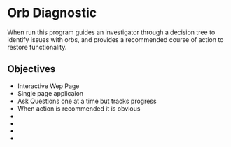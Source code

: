 <h1>Orb Diagnostic</h1>
When run this program guides an investigator through a decision tree to identify issues with orbs, and provides a recommended course of action to restore functionality.
<h2>Objectives</h2>
<ul>
<li>Interactive Wep Page</li>
<li>Single page applicaion</li>
<li>Ask Questions one at a time but tracks progress</li>
<li>When action is recommended it is obvious</li>
<li></li>
<li></li>
<li></li>
<li></li>
</ul>